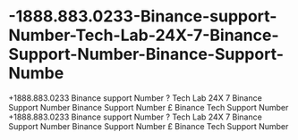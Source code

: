 # -1888.883.0233-Binance-support-Number-Tech-Lab-24X-7-Binance-Support-Number-Binance-Support-Numbe
 +1888.883.0233 Binance support Number ? Tech Lab 24X 7 Binance Support Number Binance Support Number £ Binance Tech Support Number +1888.883.0233 Binance support Number ? Tech Lab 24X 7 Binance Support Number Binance Support Number £ Binance Tech Support Number
